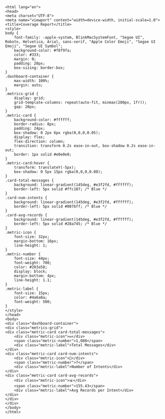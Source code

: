 
    <html lang="en">
    <head>
    <meta charset="UTF-8">
    <meta name="viewport" content="width=device-width, initial-scale=1.0">
    <title>Coverage Report</title>
    <style>
    body {
        font-family: -apple-system, BlinkMacSystemFont, "Segoe UI", Roboto, Helvetica, Arial, sans-serif, "Apple Color Emoji", "Segoe UI Emoji", "Segoe UI Symbol";
        background-color: #f8f9fa;
        color: #333;
        margin: 0;
        padding: 20px;
        box-sizing: border-box;
    }
    .dashboard-container {
        max-width: 100%;
        margin: auto;
    }
    .metrics-grid {
        display: grid;
        grid-template-columns: repeat(auto-fit, minmax(280px, 1fr));
        gap: 20px;
    }
    .metric-card {
        background-color: #ffffff;
        border-radius: 8px;
        padding: 24px;
        box-shadow: 0 2px 6px rgba(0,0,0,0.05);
        display: flex;
        flex-direction: column;
        transition: transform 0.2s ease-in-out, box-shadow 0.2s ease-in-out;
        border: 1px solid #e0e0e0;
    }
    .metric-card:hover {
        transform: translateY(-5px);
        box-shadow: 0 5px 15px rgba(0,0,0,0.08);
    }
    .card-total-messages {
        background: linear-gradient(145deg, #e3f2fd, #ffffff);
        border-left: 5px solid #ffc107; /* Blue */
    }
    .card-num-intents {
        background: linear-gradient(145deg, #e3f2fd, #ffffff);
        border-left: 5px solid #007bff; /* Blue */
    }
    .card-avg-records {
        background: linear-gradient(145deg, #e3f2fd, #ffffff);
        border-left: 5px solid #28a745; /* Blue */
    }
    .metric-icon {
        font-size: 32px;
        margin-bottom: 16px;
        line-height: 1;
    }
    .metric-number {
        font-size: 44px;
        font-weight: 700;
        color: #203a58;
        display: block;
        margin-bottom: 4px;
        line-height: 1.1;
    }
    .metric-label {
        font-size: 15px;
        color: #4a6a8a;
        font-weight: 500;
    }
    </style>
    </head>
    <body>
    <div class="dashboard-container">
    <div class="metrics-grid">
    <div class="metric-card card-total-messages">
        <div class="metric-icon">✉️</div>
        <span class="metric-number">1,088</span>
        <div class="metric-label">Total Messages</div>
    </div>
    <div class="metric-card card-num-intents">
        <div class="metric-icon">🎯</div>
        <span class="metric-number">7</span>
        <div class="metric-label">Number of Intents</div>
    </div>
    <div class="metric-card card-avg-records">
        <div class="metric-icon">📊</div>
        <span class="metric-number">155.43</span>
        <div class="metric-label">Avg Records per Intent</div>
    </div>
    </div>
    </div>
    </body>
    </html>
    